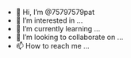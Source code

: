 - 👋 Hi, I’m @75797579pat
- 👀 I’m interested in ...
- 🌱 I’m currently learning ...
- 💞️ I’m looking to collaborate on ...
- 📫 How to reach me ...

